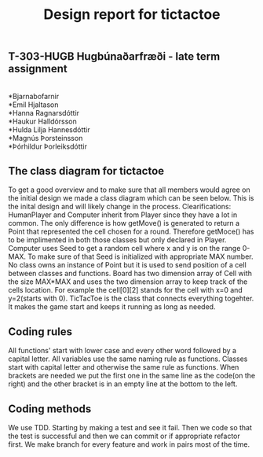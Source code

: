 ﻿---
layout: des
title: "Design report for tictactoe"
---
## T-303-HUGB Hugbúnaðarfræði - late term assignment ######
</br>
*Bjarnabofarnir</br>
*Emil Hjaltason</br>
*Hanna Ragnarsdóttir</br>
*Haukur Halldórsson</br>
*Hulda Lilja Hannesdóttir</br>
*Magnús Þorsteinsson</br>
*Þórhildur Þorleiksdóttir</br>

## The class diagram for tictactoe ######
To get a good overview and to make sure that all members would
agree on the initial design we made a class diagram which can
be seen below.
This is the inital design and will likely change in the process.
Clearifications:</br>
HumanPlayer and Computer inherit from Player since they have a lot in common. The only difference is how getMove() is generated to
return a Point that represented the cell chosen for a round. Therefore getMoce() has to be implimented in both those classes but
only declared in Player.
Computer uses Seed to get a random cell where x and y is on the range 0-MAX. To make sure of that Seed is initialized with
appropriate MAX number.
No class owns an instance of Point but it is used to send position of a cell between classes and functions.
Board has two dimension array of Cell with the size MAX*MAX and uses the two dimension array to keep track of the cells location.
For example the cell[0][2] stands for the cell with x=0 and y=2(starts with 0).
TicTacToe is the class that connects everything togehter. It makes the game start and keeps it running as long as needed.

## Coding rules ######
All functions' start with lower case and every other word followed by a capital letter.
All variables use the same naming rule as functions.
Classes start with capital letter and otherwise the same rule as functions.
When brackets are needed we put the first one in the same line as the code(on the right) and the other bracket is
in an empty line at the bottom to the left.

## Coding methods ######
We use TDD. Starting by making a test and see it fail. Then we code so that the test is successful and then we can commit
or if appropriate refactor first.
We make branch for every feature and work in pairs most of the time.
